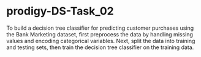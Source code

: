 # prodigy-DS-Task_02
To build a decision tree classifier for predicting customer purchases using the Bank Marketing dataset, first preprocess the data by handling missing values and encoding categorical variables. Next, split the data into training and testing sets, then train the decision tree classifier on the training data.
